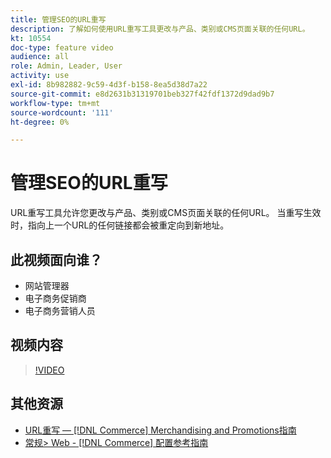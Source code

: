 ```yaml
---
title: 管理SEO的URL重写
description: 了解如何使用URL重写工具更改与产品、类别或CMS页面关联的任何URL。
kt: 10554
doc-type: feature video
audience: all
role: Admin, Leader, User
activity: use
exl-id: 8b982882-9c59-4d3f-b158-8ea5d38d7a22
source-git-commit: e8d2631b31319701beb327f42fdf1372d9dad9b7
workflow-type: tm+mt
source-wordcount: '111'
ht-degree: 0%

---
```


# 管理SEO的URL重写

URL重写工具允许您更改与产品、类别或CMS页面关联的任何URL。 当重写生效时，指向上一个URL的任何链接都会被重定向到新地址。

## 此视频面向谁？

- 网站管理器
- 电子商务促销商
- 电子商务营销人员

## 视频内容

>[!VIDEO](https://video.tv.adobe.com/v/343751?quality=12&learn=on)

## 其他资源

- [URL重写 —  [!DNL Commerce] Merchandising and Promotions指南](https://experienceleague.adobe.com/docs/commerce-admin/marketing/seo/url-rewrites/url-rewrite.html)
- [常规> Web - [!DNL Commerce] 配置参考指南](https://experienceleague.adobe.com/docs/commerce-admin/config/general/web.html)
